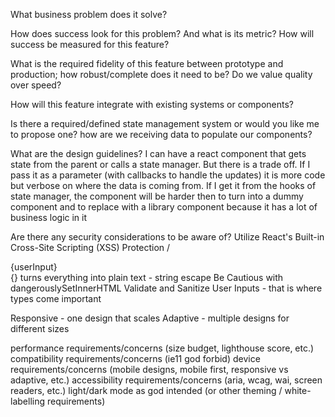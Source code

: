 What business problem does it solve?

How does success look for this problem? And what is its metric? How will success be measured for this feature?

What is the required fidelity of this feature between prototype and production; how robust/complete does it need to be?
Do we value quality over speed?

How will this feature integrate with existing systems or components?

Is there a required/defined state management system or would you like me to propose one?
how are we receiving data to populate our components?

What are the design guidelines? I can have a react component that gets state from the parent or calls a state manager. But there is a trade off. If I pass it as a parameter (with callbacks to handle the updates) it is more code but verbose on where the data is coming from. If I get it from the hooks of state manager, the component will be harder then to turn into a dummy component and to replace with a library component because it has a lot of business logic in it

Are there any security considerations to be aware of? Utilize React's Built-in Cross-Site Scripting (XSS) Protection
/<div>{userInput}</div> {} turns everything into plain text - string escape
Be Cautious with dangerouslySetInnerHTML
Validate and Sanitize User Inputs - that is where types come important

Responsive - one design that scales
Adaptive - multiple designs for different sizes

performance requirements/concerns (size budget, lighthouse score, etc.)
compatibility requirements/concerns (ie11 god forbid)
device requirements/concerns (mobile designs, mobile first, responsive vs adaptive, etc.)
accessibility requirements/concerns (aria, wcag, wai, screen readers, etc.)
light/dark mode as god intended (or other theming / white-labelling requirements)

